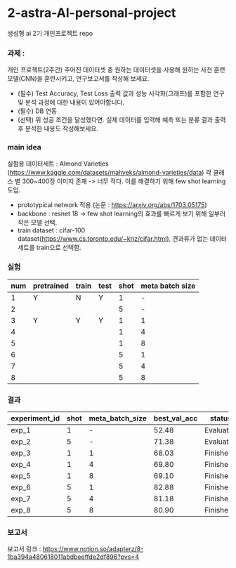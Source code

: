 # 2-astra-AI-personal-project
생성형 ai 2기 개인프로젝트 repo

### 과제 : 
개인 프로젝트(2주간)
주어진 데이터셋 중 원하는 데이터셋을 사용해 원하는 사전 훈련 모델(CNN)을 훈련시키고, 연구보고서를 작성해 보세요.
- (필수) Test Accuracy, Test Loss 출력 값과 성능 시각화(그래프)를 포함한 연구 및 분석 과정에 대한 내용이 있어야합니다.
- (필수) DB 연동
- (선택) 위 성공 조건을 달성했다면. 실제 데이터를 입력해 예측 또는 분류 결과 출력 후 분석한 내용도 작성해보세요.

### main idea 
실험용 데이터세트 : Almond Varieties (https://www.kaggle.com/datasets/mahyeks/almond-varieties/data)
각 클래스 별 300~400장 이미지 존재 -> 너무 적다.
이를 해결하기 위해 few shot learning 도입.
 - prototypical network 적용 (논문 : https://arxiv.org/abs/1703.05175)
 - backbone : resnet 18 -> few shot learning의 효과를 빠르게 보기 위해 일부러 작은 모델 선택.
 - train dataset : cifar-100 dataset(https://www.cs.toronto.edu/~kriz/cifar.html), 견과류가 없는 데이터세트를 train으로 선택함.

### 실험
| num | pretrained | train | test | shot | meta batch size |
|-----|------------|-------|------|------|-----------------|
| 1   | Y          | N     | Y    | 1    | -               |
| 2   |            |       |      | 5    | -               |
| 3   | Y          | Y     | Y    | 1    | 1               |
| 4   |            |       |      | 1    | 4               |
| 5   |            |       |      | 1    | 8               |
| 6   |            |       |      | 5    | 1               |
| 7   |            |       |      | 5    | 4               |
| 8   |            |       |      | 5    | 8               |

### 결과
| experiment_id | shot | meta_batch_size | best_val_acc | status    |
|---------------|------|------------------|---------------|-----------|
| exp_1         | 1    | -                | 52.48         | Evaluated |
| exp_2         | 5    | -                | 71.38         | Evaluated |
| exp_3         | 1    | 1                | 68.03         | Finished  |
| exp_4         | 1    | 4                | 69.80         | Finished  |
| exp_5         | 1    | 8                | 69.10         | Finished  |
| exp_6         | 5    | 1                | 82.88         | Finished  |
| exp_7         | 5    | 4                | 81.18         | Finished  |
| exp_8         | 5    | 8                | 80.90         | Finished  |


### 보고서
보고서 링크 : https://www.notion.so/adapterz/8-1ba394a480618011abdbeeffde2df896?pvs=4




